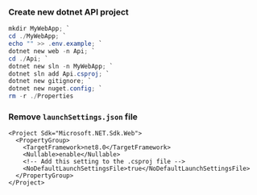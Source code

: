 ### Create new dotnet API project

```powershell
mkdir MyWebApp; `
cd ./MyWebApp; `
echo "" >> .env.example; `
dotnet new web -n Api; `
cd ./Api; `
dotnet new sln -n MyWebApp; `
dotnet sln add Api.csproj; `
dotnet new gitignore; `
dotnet new nuget.config; `
rm -r ./Properties
```

### Remove `launchSettings.json` file
```csproj
<Project Sdk="Microsoft.NET.Sdk.Web">
  <PropertyGroup>
    <TargetFramework>net8.0</TargetFramework>
    <Nullable>enable</Nullable>
    <!-- Add this setting to the .csproj file -->
    <NoDefaultLaunchSettingsFile>true</NoDefaultLaunchSettingsFile>
  </PropertyGroup>
</Project>
```
